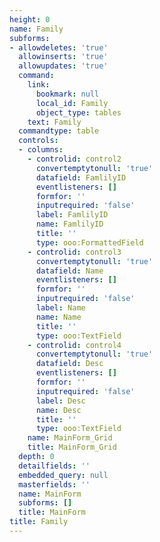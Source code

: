 ```yaml
---
height: 0
name: Family
subforms:
- allowdeletes: 'true'
  allowinserts: 'true'
  allowupdates: 'true'
  command:
    link:
      bookmark: null
      local_id: Family
      object_type: tables
    text: Family
  commandtype: table
  controls:
  - columns:
    - controlid: control2
      convertemptytonull: 'true'
      datafield: FamlilyID
      eventlisteners: []
      formfor: ''
      inputrequired: 'false'
      label: FamlilyID
      name: FamlilyID
      title: ''
      type: ooo:FormattedField
    - controlid: control3
      convertemptytonull: 'true'
      datafield: Name
      eventlisteners: []
      formfor: ''
      inputrequired: 'false'
      label: Name
      name: Name
      title: ''
      type: ooo:TextField
    - controlid: control4
      convertemptytonull: 'true'
      datafield: Desc
      eventlisteners: []
      formfor: ''
      inputrequired: 'false'
      label: Desc
      name: Desc
      title: ''
      type: ooo:TextField
    name: MainForm_Grid
    title: MainForm_Grid
  depth: 0
  detailfields: ''
  embedded_query: null
  masterfields: ''
  name: MainForm
  subforms: []
  title: MainForm
title: Family
---
```

